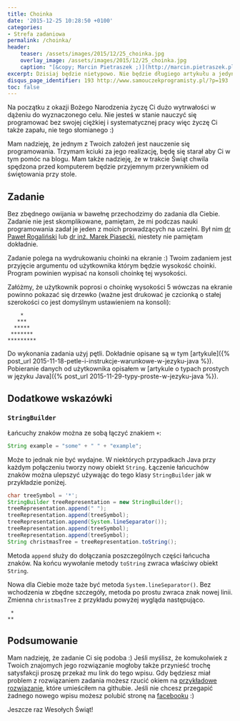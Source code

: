 ```yaml
---
title: Choinka
date: '2015-12-25 10:28:50 +0100'
categories:
- Strefa zadaniowa
permalink: /choinka/
header:
    teaser: /assets/images/2015/12/25_choinka.jpg
    overlay_image: /assets/images/2015/12/25_choinka.jpg
    caption: "[&copy; Marcin Pietraszek ;)](http://marcin.pietraszek.pl)"
excerpt: Dzisiaj będzie nietypowo. Nie będzie długiego artykułu a jedynie życzenia i zadanie dla Ciebie. Przemycę też trochę informacji o wydajnym łączeniu łańcuchów znaków w języku Java.
disqus_page_identifier: 193 http://www.samouczekprogramisty.pl/?p=193
toc: false
---
```


Na początku z okazji Bożego Narodzenia życzę Ci dużo wytrwałości w dążeniu do wyznaczonego celu. Nie jesteś w stanie nauczyć się programować bez swojej ciężkiej i systematycznej pracy więc życzę Ci także zapału, nie tego słomianego :)

Mam nadzieję, że jednym z Twoich założeń jest nauczenie się programowania. Trzymam kciuki za jego realizację, będę się starał aby Ci w tym pomóc na blogu. Mam także nadzieję, że w trakcie Świąt chwila spędzona przed komputerem będzie przyjemnym przerywnikiem od świętowania przy stole.

## Zadanie
  
Bez zbędnego owijania w bawełnę przechodzimy do zadania dla Ciebie. Zadanie nie jest skomplikowane, pamiętam, że mi podczas nauki programowania zadał je jeden z moich prowadzących na uczelni. Był nim [dr Paweł Rogaliński](http://pawel.rogalinski.staff.iiar.pwr.wroc.pl) lub [dr inż. Marek Piasecki](http://marek.piasecki.staff.iiar.pwr.wroc.pl), niestety nie pamiętam dokładnie.

Zadanie polega na wydrukowaniu choinki na ekranie :) Twoim zadaniem jest przyjęcie argumentu od użytkownika którym będzie wysokość choinki. Program powinien wypisać na konsoli choinkę tej wysokości.

Załóżmy, że użytkownik poprosi o choinkę wysokości 5 wówczas na ekranie powinno pokazać się drzewko (ważne jest drukować je czcionką o stałej szerokości co jest domyślnym ustawieniem na konsoli):


        *
       ***
      *****
     *******
    *********
  
Do wykonania zadania użyj pętli. Dokładnie opisane są w tym [artykule]({% post_url 2015-11-18-petle-i-instrukcje-warunkowe-w-jezyku-java %}). Pobieranie danych od użytkownika opisałem w [artykule o typach prostych w języku Java]({% post_url 2015-11-29-typy-proste-w-jezyku-java %}).

## Dodatkowe wskazówki

### `StringBuilder`
  
Łańcuchy znaków można ze sobą łączyć znakiem `+`:

```java
String example = "some" + " " + "example";
```
  
Może to jednak nie być wydajne. W niektórych przypadkach Java przy każdym połączeniu tworzy nowy obiekt `String`. Łączenie łańcuchów znaków można ulepszyć używając do tego klasy `StringBuilder` jak w przykładzie poniżej.

```java
char treeSymbol = '*';
StringBuilder treeRepresentation = new StringBuilder();
treeRepresentation.append(" ");
treeRepresentation.append(treeSymbol);
treeRepresentation.append(System.lineSeparator());
treeRepresentation.append(treeSymbol);
treeRepresentation.append(treeSymbol);
String christmasTree = treeRepresentation.toString();
```
  
Metoda `append` służy do dołączania poszczególnych części łańcucha znaków. Na końcu wywołanie metody `toString` zwraca właściwy obiekt `String`.

Nowa dla Ciebie może taże być metoda `System.lineSeparator()`. Bez wchodzenia w zbędne szczegóły, metoda po prostu zwraca znak nowej linii. Zmienna `christmasTree` z przykładu powyżej wygląda następująco.

     *
    **

## Podsumowanie
  
Mam nadzieję, że zadanie Ci się podoba :) Jeśli myślisz, że komukolwiek z Twoich znajomych jego rozwiązanie mogłoby także przynieść trochę satysfakcji proszę przekaż mu link do tego wpisu. Gdy będziesz miał problem z rozwiązaniem zadania możesz rzucić okiem na [przykładowe rozwiązanie](https://github.com/SamouczekProgramisty/StrefaZadaniowaSamouka/tree/master/02_christmas_tree/src/main/java/pl/samouczekprogramisty/szs/ChristmasTree.java), które umieściłem na githubie. Jeśli nie chcesz przegapić żadnego nowego wpisu możesz polubić stronę na [facebooku](https://facebook.com/SamouczekProgramisty) :)

Jeszcze raz Wesołych Świąt!
